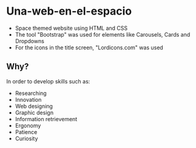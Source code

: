 # Una-web-en-el-espacio
- Space themed website using HTML and CSS
- The tool "Bootstrap" was used for elements like Carousels, Cards and Dropdowns
- For the icons in the title screen, "Lordicons.com" was used

## Why?
In order to develop skills such as:
- Researching
- Innovation
- Web designing
- Graphic design
- Information retrievement
- Ergonomy
- Patience
- Curiosity
